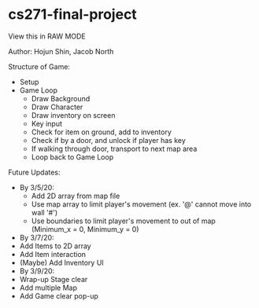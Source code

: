 # cs271-final-project
View this in RAW MODE

Author: Hojun Shin, Jacob North

Structure of Game:
 - Setup
 - Game Loop
   - Draw Background
   - Draw Character
   - Draw inventory on screen
   - Key input
   - Check for item on ground, add to inventory
   - Check if by a door, and unlock if player has key
   - If walking through door, transport to next map area
   - Loop back to Game Loop
      
Future Updates:
- By 3/5/20:
  - Add 2D array from map file
  - Use map array to limit player's movement (ex. '@' cannot move into wall '#')
  - Use boundaries to limit player's movement to out of map (Minimum_x = 0, Minimum_y = 0)
-  By 3/7/20:
  - Add Items to 2D array
  - Add Item interaction
  - (Maybe) Add Inventory UI
-  By 3/9/20:
  - Wrap-up Stage clear
  - Add multiple Map
  - Add Game clear pop-up
     

  
